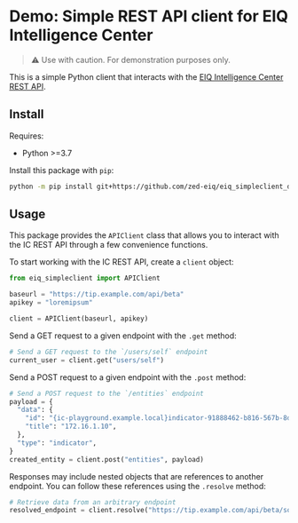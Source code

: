 # Demo: Simple REST API client for EIQ Intelligence Center

> ⚠️ Use with caution. For demonstration purposes only.

This is a simple Python client that interacts with the
[EIQ Intelligence Center REST API](https://developers.eclecticiq.com).

## Install

Requires:

- Python >=3.7

Install this package with `pip`:

```bash
python -m pip install git+https://github.com/zed-eiq/eiq_simpleclient_demo.git
```

## Usage

This package provides the `APIClient` class
that allows you to interact with the IC REST API
through a few convenience functions.

To start working with the IC REST API,
create a `client` object:

```python
from eiq_simpleclient import APIClient

baseurl = "https://tip.example.com/api/beta"
apikey = "loremipsum"

client = APIClient(baseurl, apikey)
```

Send a GET request to a given endpoint with the `.get`
method:

``` python
# Send a GET request to the `/users/self` endpoint
current_user = client.get("users/self")
```

Send a POST request to a given endpoint with the `.post`
method:

```python
# Send a POST request to the `/entities` endpoint
payload = {
  "data": {
    "id": "{ic-playground.example.local}indicator-91888462-b816-567b-8d31-bb890467d0d6",
    "title": "172.16.1.10",
  },
  "type": "indicator",
}
created_entity = client.post("entities", payload)
```

Responses may include nested objects that are references to
another endpoint. You can follow these references using the
`.resolve` method:

```python
# Retrieve data from an arbitrary endpoint
resolved_endpoint = client.resolve("https://tip.example.com/api/beta/sources/7a8ace31-2a21-45ab-899a-15afe86cca0c?allowed_tlp=RED")
```
